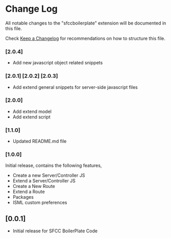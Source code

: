 # Change Log

All notable changes to the "sfccboilerplate" extension will be documented in this file.

Check [Keep a Changelog](http://keepachangelog.com/) for recommendations on how to structure this file.

### [2.0.4]
* Add new javascript object related snippets
### [2.0.1] [2.0.2] [2.0.3]
* Add extend general snippets for server-side javascript files
### [2.0.0]
* Add extend model
* Add extend script
### [1.1.0]
* Updated README.md file
### [1.0.0]

Initial release, contains the following features,
* Create a new Server/Controller JS
* Extend a Server/Controller JS
* Create a New Route
* Extend a Route
* Packages
* ISML custom preferences
## [0.0.1]

- Initial release for SFCC BoilerPlate Code